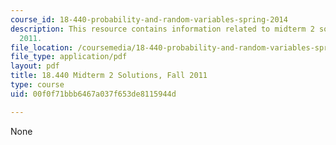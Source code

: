 ```yaml
---
course_id: 18-440-probability-and-random-variables-spring-2014
description: This resource contains information related to midterm 2 solutions, fall
  2011.
file_location: /coursemedia/18-440-probability-and-random-variables-spring-2014/00f0f71bbb6467a037f653de8115944d_MIT18_440S14_mid2_f2011.pdf
file_type: application/pdf
layout: pdf
title: 18.440 Midterm 2 Solutions, Fall 2011
type: course
uid: 00f0f71bbb6467a037f653de8115944d

---
```

None